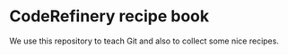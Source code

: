 # CodeRefinery recipe book

We use this repository to teach Git and also to collect
some nice recipes.
